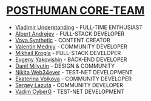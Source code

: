 # [POSTHUMAN CORE-TEAM](https://posthuman.digital/team)

- [Vladimir Understanding](https://github.com/Antropocosmist) - FULL-TIME ENTHUSIAST
- [Albert Andrejev](https://github.com/albertandrejev) - FULL-STACK DEVELOPER
- [Vova Synthetic](https://www.instagram.com/synth_etic_/) - CONTENT CREATOR
- [Valentin Medniy](https://github.com/Medniyy) - COMMUNITY DEVELOPER
- [Mikhail Krogla](https://github.com/krogla) - FULL-STACK DEVELOPER
- [Evgeny Yakovishin](https://github.com/evgen3000) - BACK-END DEVELOPER
- [Danil Milyutin](https://github.com/saloonn) - DESIGN & COMMUNITY
- [Nikita Web34ever](https://github.com/web3validator) - TEST-NET DEVELOPMENT
- [Ekaterina Volkova](https://github.com/loomay) - COMMUNITY DEVELOPER
- [Sergey Lazuta](https://github.com/orion-s-s) - COMMUNITY DEVELOPER
- [Vadim CyberG](https://github.com/Vgk88) - TEST-NET DEVELOPMENT
